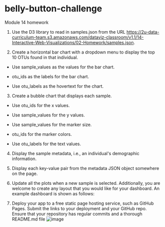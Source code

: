 # belly-button-challenge
Module 14 homework


1. Use the D3 library to read in samples.json from the URL https://2u-data-curriculum-team.s3.amazonaws.com/dataviz-classroom/v1.1/14-Interactive-Web-Visualizations/02-Homework/samples.json.

2. Create a horizontal bar chart with a dropdown menu to display the top 10 OTUs found in that individual.

- Use sample_values as the values for the bar chart.

-  otu_ids as the labels for the bar chart.

- Use otu_labels as the hovertext for the chart.


3. Create a bubble chart that displays each sample.

- Use otu_ids for the x values.

- Use sample_values for the y values.

- Use sample_values for the marker size.

-  otu_ids for the marker colors.

- Use otu_labels for the text values.


4. Display the sample metadata, i.e., an individual's demographic information.

5. Display each key-value pair from the metadata JSON object somewhere on the page.

6. Update all the plots when a new sample is selected. Additionally, you are welcome to create any layout that you would like for your dashboard. An example dashboard is shown as follows:

7. Deploy your app to a free static page hosting service, such as GitHub Pages. Submit the links to your deployment and your GitHub repo. Ensure that your repository has regular commits and a thorough README.md file
![image](https://github.com/RaghenM/belly-button-challenge/assets/91345190/4edffd3c-9a73-4326-9ece-2afa70e33d65)
